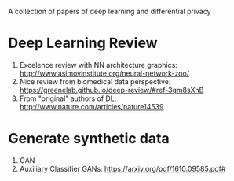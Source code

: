A collection of papers of deep learning and differential privacy

# Deep Learning Review
  1. Excelence review with NN architecture graphics: http://www.asimovinstitute.org/neural-network-zoo/
  2. Nice review from biomedical data perspective: https://greenelab.github.io/deep-review/#ref-3qm8sXnB
  3. From "original" authors of DL: http://www.nature.com/articles/nature14539
# Generate synthetic data
  1. GAN
  2. Auxiliary Classifier GANs: https://arxiv.org/pdf/1610.09585.pdf#
